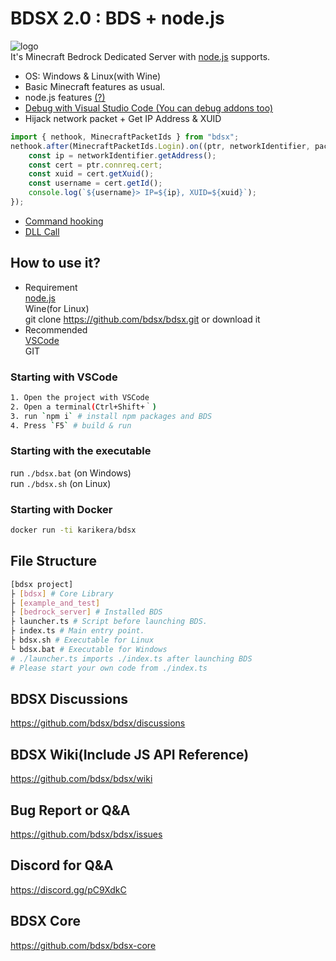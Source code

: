 # BDSX 2.0 : BDS + node.js
![logo](bdsx/icon/icon.png)  
It's Minecraft Bedrock Dedicated Server with [node.js](https://nodejs.org/) supports.  

* OS: Windows & Linux(with Wine)
* Basic Minecraft features as usual.
* node.js features [(?)](https://github.com/bdsx/bdsx/wiki/Available-NPM-Modules)
* [Debug with Visual Studio Code (You can debug addons too)](https://github.com/bdsx/bdsx/wiki/Debug-with-VSCode)
* Hijack network packet + Get IP Address & XUID
```ts
import { nethook, MinecraftPacketIds } from "bdsx";
nethook.after(MinecraftPacketIds.Login).on((ptr, networkIdentifier, packetId)=>{
    const ip = networkIdentifier.getAddress();
    const cert = ptr.connreq.cert;
    const xuid = cert.getXuid();
    const username = cert.getId();
    console.log(`${username}> IP=${ip}, XUID=${xuid}`);
});
```
* [Command hooking](https://github.com/bdsx/bdsx/wiki/Command-Hooking)
* [DLL Call](https://github.com/bdsx/bdsx/wiki/Call-DLL-Directly)

## How to use it?
* Requirement  
[node.js](https://nodejs.org/)  
Wine(for Linux)  
git clone https://github.com/bdsx/bdsx.git or download it
* Recommended  
[VSCode](https://code.visualstudio.com/)  
GIT

### Starting with VSCode
```sh
1. Open the project with VSCode
2. Open a terminal(Ctrl+Shift+｀)
3. run `npm i` # install npm packages and BDS
4. Press `F5` # build & run
```

### Starting with the executable
run `./bdsx.bat` (on Windows)  
run `./bdsx.sh` (on Linux)

### Starting with Docker
```sh
docker run -ti karikera/bdsx
```

## File Structure
```sh
[bdsx project]
├ [bdsx] # Core Library
├ [example_and_test]
├ [bedrock_server] # Installed BDS
├ launcher.ts # Script before launching BDS.
├ index.ts # Main entry point.
├ bdsx.sh # Executable for Linux
└ bdsx.bat # Executable for Windows
# ./launcher.ts imports ./index.ts after launching BDS
# Please start your own code from ./index.ts
```

## BDSX Discussions
https://github.com/bdsx/bdsx/discussions

## BDSX Wiki(Include JS API Reference)
https://github.com/bdsx/bdsx/wiki

## Bug Report or Q&A
https://github.com/bdsx/bdsx/issues

## Discord for Q&A
https://discord.gg/pC9XdkC

## BDSX Core
https://github.com/bdsx/bdsx-core
